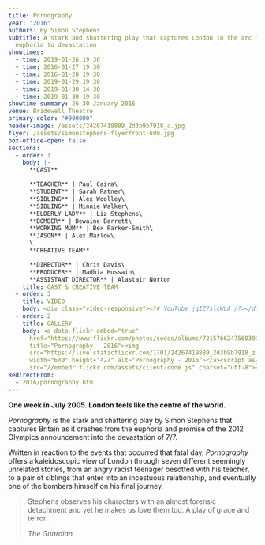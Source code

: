 ```yaml
---
title: Pornography
year: "2016"
authors: By Simon Stephens
subtitle: A stark and shattering play that captures London in the arc from
  euphoria to devastation
showtimes:
  - time: 2019-01-26 19:30
  - time: 2016-01-27 19:30
  - time: 2016-01-28 19:30
  - time: 2019-01-29 19:30
  - time: 2019-01-30 14:30
  - time: 2019-01-30 19:30
showtime-summary: 26-30 January 2016
venue: Bridewell Theatre
primary-color: "#900000"
header-image: /assets/24267419889_2d3b9b7918_c.jpg
flyer: /assets/simonstephens-flyerfront-600.jpg
box-office-open: false
sections:
  - order: 1
    body: |-
      **CAST**

      **TEACHER** | Paul Caira\
      **STUDENT** | Sarah Ratner\
      **SIBLING** | Alex Woolley\
      **SIBLING** | Minnie Walker\
      **ELDERLY LADY** | Liz Stephens\
      **BOMBER** | Dewaine Barrett\
      **WORKING MUM** | Bex Parker-Smith\
      **JASON** | Alex Marlow\
      \
      **CREATIVE TEAM**

      **DIRECTOR** | Chris Davis\
      **PRODUCER** | Madhia Hussain\
      **ASSISTANT DIRECTOR** | Alastair Norton
    title: CAST & CREATIVE TEAM
  - order: 3
    title: VIDEO
    body: <div class="video-responsive"><?# YouTube jqIZ7slcWLA /?></div>
  - order: 2
    title: GALLERY
    body: <a data-flickr-embed="true"
      href="https://www.flickr.com/photos/sedos/albums/72157662475603901"
      title="Pornography - 2016"><img
      src="https://live.staticflickr.com/1701/24267419889_2d3b9b7918_z.jpg"
      width="640" height="427" alt="Pornography - 2016"></a><script async
      src="//embedr.flickr.com/assets/client-code.js" charset="utf-8"></script>
RedirectFrom:
  - 2016/pornography.htm
---
```

**One week in July 2005. London feels like the centre of the world.**

*Pornography* is the stark and shattering play by Simon Stephens that captures Britain as it crashes from the euphoria and promise of the 2012 Olympics announcement into the devastation of 7/7.

Written in reaction to the events that occurred that fatal day, *Pornography* offers a kaleidoscopic view of London through seven different seemingly unrelated stories, from an angry racist teenager besotted with his teacher, to a pair of siblings that enter into an incestuous relationship, and eventually one of the bombers himself on his final journey.

>Stephens observes his characters with an almost forensic detachment and yet he makes us love them too. A play of grace and terror.
><footer><cite>The Guardian</cite></footer>